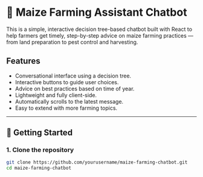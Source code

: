 # 🌽 Maize Farming Assistant Chatbot

This is a simple, interactive decision tree-based chatbot built with React to help farmers get timely, step-by-step advice on maize farming practices — from land preparation to pest control and harvesting.

##  Features

- Conversational interface using a decision tree.
- Interactive buttons to guide user choices.
- Advice on best practices based on time of year.
- Lightweight and fully client-side.
- Automatically scrolls to the latest message.
- Easy to extend with more farming topics.

---

## 🚀 Getting Started

### 1. Clone the repository

```bash
git clone https://github.com/yourusername/maize-farming-chatbot.git
cd maize-farming-chatbot
